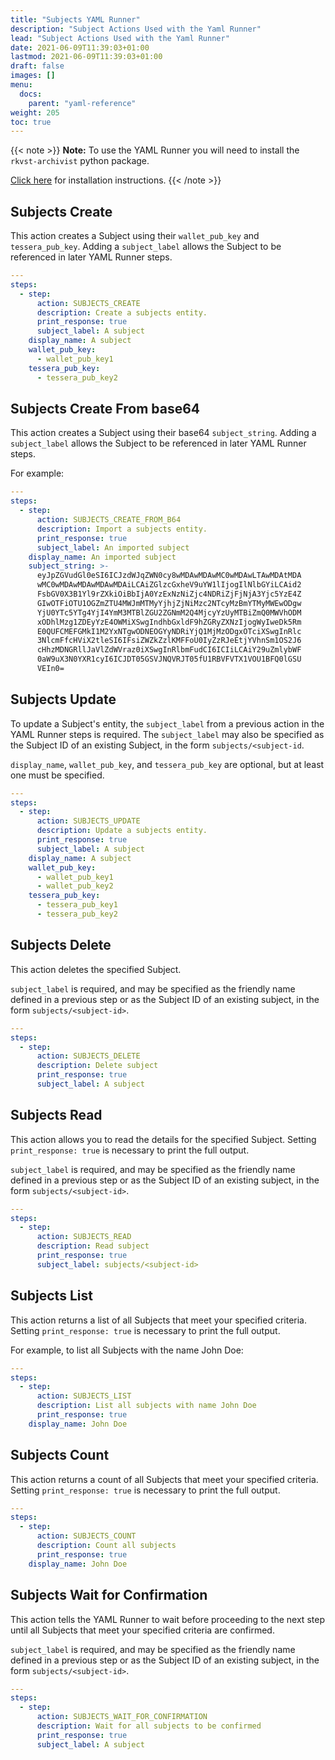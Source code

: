 ```yaml
---
title: "Subjects YAML Runner"
description: "Subject Actions Used with the Yaml Runner"
lead: "Subject Actions Used with the Yaml Runner"
date: 2021-06-09T11:39:03+01:00
lastmod: 2021-06-09T11:39:03+01:00
draft: false
images: []
menu: 
  docs:
    parent: "yaml-reference"
weight: 205
toc: true
---
```


{{< note >}}
**Note:** To use the YAML Runner you will need to install the `rkvst-archivist` python package.

[Click here](https://python.rkvst.com/runner/index.html) for installation instructions.
{{< /note >}}

## Subjects Create

This action creates a Subject using their `wallet_pub_key` and `tessera_pub_key`. Adding a `subject_label` allows the Subject to be referenced in later YAML Runner steps.

```yaml
---
steps:
  - step:
      action: SUBJECTS_CREATE
      description: Create a subjects entity.
      print_response: true
      subject_label: A subject
    display_name: A subject
    wallet_pub_key:
      - wallet_pub_key1
    tessera_pub_key:
      - tessera_pub_key2
```

## Subjects Create From base64

This action creates a Subject using their base64 `subject_string`. Adding a `subject_label` allows the Subject to be referenced in later YAML Runner steps.

For example:

```yaml
---
steps:
  - step:
      action: SUBJECTS_CREATE_FROM_B64
      description: Import a subjects entity.
      print_response: true
      subject_label: An imported subject
    display_name: An imported subject
    subject_string: >-
      eyJpZGVudGl0eSI6ICJzdWJqZWN0cy8wMDAwMDAwMC0wMDAwLTAwMDAtMDA
      wMC0wMDAwMDAwMDAwMDAiLCAiZGlzcGxheV9uYW1lIjogIlNlbGYiLCAid2
      FsbGV0X3B1Yl9rZXkiOiBbIjA0YzExNzNiZjc4NDRiZjFjNjA3Yjc5YzE4Z
      GIwOTFiOTU1OGZmZTU4MWJmMTMyYjhjZjNiMzc2NTcyMzBmYTMyMWEwODgw
      YjU0YTc5YTg4YjI4YmM3MTBlZGU2ZGNmM2Q4MjcyYzUyMTBiZmQ0MWVhODM
      xODhlMzg1ZDEyYzE4OWMiXSwgIndhbGxldF9hZGRyZXNzIjogWyIweDk5Rm
      E0QUFCMEFGMkI1M2YxNTgwODNEOGYyNDRiYjQ1MjMzODgxOTciXSwgInRlc
      3NlcmFfcHViX2tleSI6IFsiZWZkZzlKMFFoU0IyZzRJeEtjYVhnSm1OS2J6
      cHhzMDNGRllJaVlZdWVraz0iXSwgInRlbmFudCI6ICIiLCAiY29uZmlybWF
      0aW9uX3N0YXR1cyI6ICJDT05GSVJNQVRJT05fU1RBVFVTX1VOU1BFQ0lGSU
      VEIn0=
```

## Subjects Update

To update a Subject's entity, the `subject_label` from a previous action in the YAML Runner steps is required. The `subject_label` may also be specified as the Subject ID of an existing Subject, in the form `subjects/<subject-id`.

`display_name`, `wallet_pub_key`, and `tessera_pub_key` are optional, but at least one must be specified. 

```yaml
---
steps:
  - step:
      action: SUBJECTS_UPDATE
      description: Update a subjects entity.
      print_response: true
      subject_label: A subject
    display_name: A subject
    wallet_pub_key:
      - wallet_pub_key1
      - wallet_pub_key2
    tessera_pub_key:
      - tessera_pub_key1
      - tessera_pub_key2
```

## Subjects Delete

This action deletes the specified Subject. 

`subject_label` is required, and may be specified as the friendly name defined in a previous step or as the Subject ID of an existing subject, in the form `subjects/<subject-id>`.

```yaml 
---
steps:
  - step:
      action: SUBJECTS_DELETE
      description: Delete subject
      print_response: true
      subject_label: A subject
```

## Subjects Read

This action allows you to read the details for the specified Subject. Setting `print_response: true` is necessary to print the full output. 

`subject_label` is required, and may be specified as the friendly name defined in a previous step or as the Subject ID of an existing subject, in the form `subjects/<subject-id>`.

```yaml
---
steps:
  - step:
      action: SUBJECTS_READ
      description: Read subject
      print_response: true
      subject_label: subjects/<subject-id>
```

## Subjects List

This action returns a list of all Subjects that meet your specified criteria. Setting `print_response: true` is necessary to print the full output. 

For example, to list all Subjects with the name John Doe: 

```yaml
---
steps:
  - step:
      action: SUBJECTS_LIST
      description: List all subjects with name John Doe
      print_response: true
    display_name: John Doe
```

## Subjects Count

This action returns a count of all Subjects that meet your specified criteria. Setting `print_response: true` is necessary to print the full output. 

```yaml
---
steps:
  - step:
      action: SUBJECTS_COUNT
      description: Count all subjects
      print_response: true
    display_name: John Doe
```

## Subjects Wait for Confirmation

This action tells the YAML Runner to wait before proceeding to the next step until all Subjects that meet your specified criteria are confirmed. 

`subject_label` is required, and may be specified as the friendly name defined in a previous step or as the Subject ID of an existing subject, in the form `subjects/<subject-id>`.

```yaml
---
steps:
  - step:
      action: SUBJECTS_WAIT_FOR_CONFIRMATION
      description: Wait for all subjects to be confirmed
      print_response: true
      subject_label: A subject
```